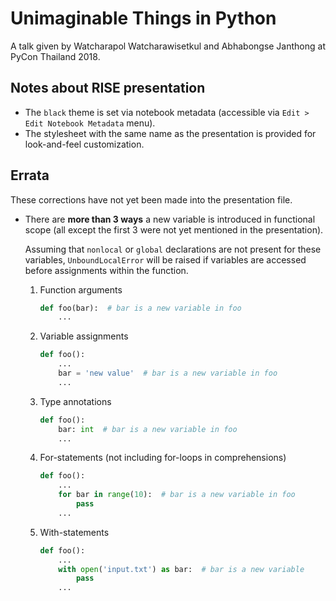 # Unimaginable Things in Python

A talk given by Watcharapol Watcharawisetkul and Abhabongse Janthong at
PyCon Thailand 2018.

## Notes about RISE presentation

- The `black` theme is set via notebook metadata (accessible via
  `Edit > Edit Notebook Metadata` menu).
- The stylesheet with the same name as the presentation is provided for
  look-and-feel customization.

## Errata

These corrections have not yet been made into the presentation file.

- There are **more than 3 ways** a new variable is introduced in functional
  scope (all except the first 3 were not yet mentioned in the presentation).

  Assuming that `nonlocal` or `global` declarations are not present for
  these variables, `UnboundLocalError` will be raised if variables are
  accessed before assignments within the function.

    1. Function arguments
        ```python
        def foo(bar):  # bar is a new variable in foo
            ...
        ```

    2. Variable assignments
        ```python
        def foo():
            ...
            bar = 'new value'  # bar is a new variable in foo
            ...
        ```

    3. Type annotations
        ```python
        def foo():
            bar: int  # bar is a new variable in foo
            ...
        ```

    4. For-statements (not including for-loops in comprehensions)
        ```python
        def foo():
            ...
            for bar in range(10):  # bar is a new variable in foo
                pass
            ...
        ```

    5. With-statements
        ```python
        def foo():
            ...
            with open('input.txt') as bar:  # bar is a new variable
                pass
            ...
        ```
